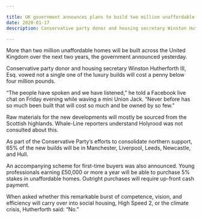 ```yaml
---

title: UK government announces plans to build two million unaffordable homes
date: 2020-01-17
description: Conservative party donor and housing secretary Winston Hutherforth III, Esq. vowed not a single one of the luxury builds will cost a penny below four million pounds.

---
```


More than two million unaffordable homes will be built across the United Kingdom over the next two years, the government announced yesterday.

Conservative party donor and housing secretary Winston Hutherforth III, Esq. vowed not a single one of the luxury builds will cost a penny below four million pounds.

“The people have spoken and we have listened,” he told a Facebook live chat on Friday evening while waving a mini Union Jack. “Never before has so much been built that will cost so much and be owned by so few.”

Raw materials for the new developments will mostly be sourced from the Scottish highlands. Whale-Line reporters understand Holyrood was not consulted about this.

As part of the Conservative Party’s efforts to consolidate northern support, 65% of the new builds will be in Manchester, Liverpool, Leeds, Newcastle, and Hull.

An accompanying scheme for first-time buyers was also announced. Young professionals earning £50,000 or more a year will be able to purchase 5% stakes in unaffordable homes. Outright purchases will require up-front cash payment.

When asked whether this remarkable burst of competence, vision, and efficiency will carry over into social housing, High Speed 2, or the climate crisis, Hutherforth said: “No.”